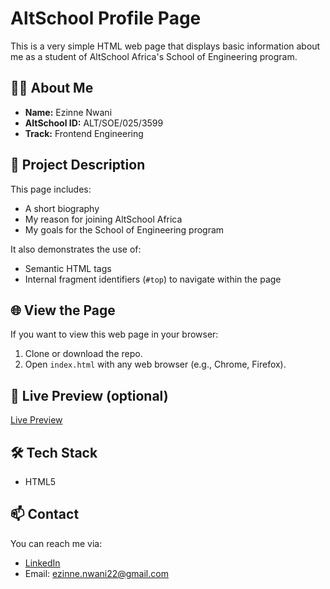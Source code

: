 # AltSchool Profile Page

This is a very simple HTML web page that displays basic information about me as a student of AltSchool Africa's School of Engineering program.

## 🧑‍💻 About Me

- **Name:** Ezinne Nwani  
- **AltSchool ID:** ALT/SOE/025/3599  
- **Track:** Frontend Engineering

## 📄 Project Description

This page includes:
- A short biography
- My reason for joining AltSchool Africa
- My goals for the School of Engineering program

It also demonstrates the use of:
- Semantic HTML tags
- Internal fragment identifiers (`#top`) to navigate within the page

## 🌐 View the Page

If you want to view this web page in your browser:
1. Clone or download the repo.
2. Open `index.html` with any web browser (e.g., Chrome, Firefox).

## 🚀 Live Preview (optional)

[Live Preview](https://ezzzinne.github.io/Karatu-1/)

## 🛠️ Tech Stack

- HTML5

## 📫 Contact

You can reach me via:
- [LinkedIn](https://www.linkedin.com/in/ezinne-nwani/)
- Email: ezinne.nwani22@gmail.com